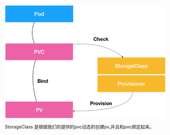 ![image-20200306171813508](image/image-20200306171813508.png)

StorageClass 是根据我们的提供的pvc动态的创建pv,并且和pvc绑定起来。

